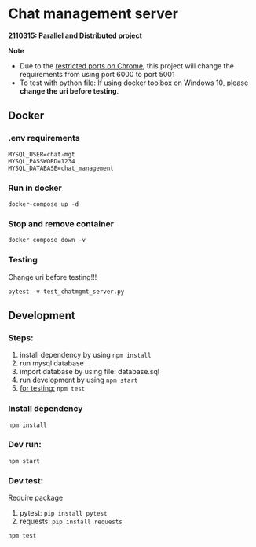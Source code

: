 # Chat management server

**2110315: Parallel and Distributed project**

**Note**

- Due to the [restricted ports on Chrome](https://superuser.com/questions/188058/which-ports-are-considered-unsafe-by-chrome), this project will change the requirements from using port 6000 to port 5001
- To test with python file: If using docker toolbox on Windows 10, please **change the uri before testing**.

## Docker

### .env requirements

```
MYSQL_USER=chat-mgt
MYSQL_PASSWORD=1234
MYSQL_DATABASE=chat_management
```

### Run in docker

```
docker-compose up -d
```

### Stop and remove container

```
docker-compose down -v
```

### Testing

Change uri before testing!!!

```
pytest -v test_chatmgmt_server.py
```

## Development

### Steps:

1. install dependency by using `npm install`
2. run mysql database
3. import database by using file: database.sql
4. run development by using `npm start`
5. [for testing:](#Dev-test) `npm test`

### Install dependency

```
npm install
```

### Dev run:

```
npm start
```

### [](#Dev-test) Dev test:

Require package

1. pytest: `pip install pytest`
2. requests: `pip install requests`

```
npm test
```
